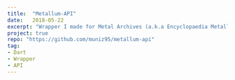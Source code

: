```yaml
---
title:  "Metallum-API"
date:   2018-05-22
excerpt: "Wrapper I made for Metal Archives (a.k.a Encyclopaedia Metallum)."
project: true
repo: "https://github.com/muniz95/metallum-api"
tag:
- Dart
- Wrapper
- API
---
```

